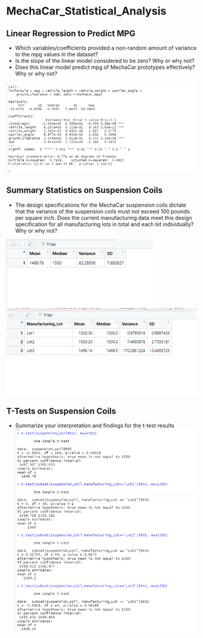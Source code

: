# MechaCar_Statistical_Analysis

## Linear Regression to Predict MPG
* Which variables/coefficients provided a non-random amount of variance to the mpg values in the dataset?
* Is the slope of the linear model considered to be zero? Why or why not?
* Does this linear model predict mpg of MechaCar prototypes effectively? Why or why not?

![](images/delivarable1.PNG)

## Summary Statistics on Suspension Coils
* The design specifications for the MechaCar suspension coils dictate that the variance of the suspension coils must not exceed 100 pounds per square inch. Does the current manufacturing data meet this design specification for all manufacturing lots in total and each lot individually? Why or why not?

![](images/delivarable2totalsummary.PNG)
![](images/delivarable2lotsummary.PNG)

## T-Tests on Suspension Coils
* Summarize your interpretation and findings for the t-test results
![](images/delivarable3.PNG)
